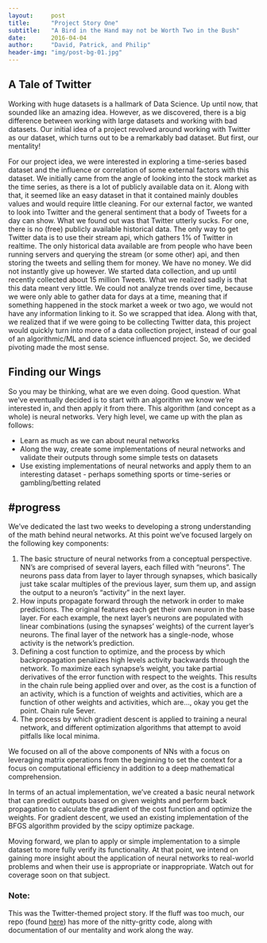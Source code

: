 ```yaml
---
layout:     post
title:      "Project Story One"
subtitle:   "A Bird in the Hand may not be Worth Two in the Bush"
date:       2016-04-04
author:     "David, Patrick, and Philip"
header-img: "img/post-bg-01.jpg"
---
```


<h2>A Tale of Twitter</h2>

<p>Working with huge datasets is a hallmark of Data Science. Up until now, that sounded like an amazing idea. However, as we discovered, there is a big difference between working with large datasets and working with bad datasets. Our initial idea of a project revolved around working with Twitter as our dataset, which turns out to be a remarkably bad dataset. But first, our mentality!</p>

<p>For our project idea, we were interested in exploring a time-series based dataset and the influence or correlation of some external factors with this dataset. We initially came from the angle of looking into the stock market as the time series, as there is a lot of publicly available data on it. Along with that, it seemed like an easy dataset in that it contained mainly doubles values and would require little cleaning. For our external factor, we wanted to look into Twitter and the general sentiment that a body of Tweets for a day can show. What we found out was that Twitter utterly sucks. For one, there is no (free) publicly available historical data. The only way to get Twitter data is to use their stream api, which gathers 1% of Twitter in realtime. The only historical data available are from people who have been running servers and querying the stream (or some other) api, and then storing the tweets and selling them for money. We have no money. We did not instantly give up however. We started data collection, and up until recently collected about 15 million Tweets. What we realized sadly is that this data meant very little. We could not analyze trends over time, because we were only able to gather data for days at a time, meaning that if something happened in the stock market a week or two ago, we would not have any information linking to it. So we scrapped that idea. Along with that, we realized that if we were going to be collecting Twitter data, this project would quickly turn into more of a data collection project, instead of our goal of an algorithmic/ML and data science influenced project. So, we decided pivoting made the most sense.</p>

<h2>Finding our Wings</h2>

<p>So you may be thinking, what are we even doing. Good question. What we’ve eventually decided is to start with an algorithm we know we’re interested in, and then apply it from there. This algorithm (and concept as a whole) is neural networks. Very high level, we came up with the plan as follows:</p>

<ul>
  <li>Learn as much as we can about neural networks</li>
  <li>Along the way, create some implementations of neural networks and validate their outputs through some simple tests on datasets</li>
  <li>Use existing implementations of neural networks and apply them to an interesting dataset - perhaps something sports or time-series or gambling/betting related</li>
</ul>

<h2>#progress</h2>

<p>We’ve dedicated the last two weeks to developing a strong understanding of the math behind neural networks. At this point we’ve focused largely on the following key components:</p>

<ol>
  <li>The basic structure of neural networks from a conceptual perspective. NN’s are comprised of several layers, each filled with “neurons”. The neurons pass data from layer to layer through synapses, which basically just take scalar multiples of the previous layer, sum them up, and assign the output to a neuron’s “activity” in the next layer.</li>
  <li>How inputs propagate forward through the network in order to make predictions. The original features each get their own neuron in the base layer. For each example, the next layer’s neurons are populated with linear combinations (using the synapses’ weights) of the current layer’s neurons. The final layer of the network has a single-node, whose activity is the network’s prediction.</li>
  <li>Defining a cost function to optimize, and the process by which backpropagation penalizes high levels activity backwards through the network. To maximize each synapse’s weight, you take partial derivatives of the error function with respect to the weights. This results in the chain rule being applied over and over, as the cost is a function of an activity, which is a function of weights and activities, which are a function of other weights and activities, which are..., okay you get the point. Chain rule 5ever.</li>
  <li>The process by which gradient descent is applied to training a neural network, and different optimization algorithms that attempt to avoid pitfalls like local minima.</li>
</ol>

<p>We focused on all of the above components of NNs with a focus on leveraging matrix operations from the beginning to set the context for a focus on computational efficiency in addition to a deep mathematical comprehension.</p>

<p>In terms of an actual implementation, we’ve created a basic neural network that can predict outputs based on given weights and perform back propagation to calculate the gradient of the cost function and optimize the weights. For gradient descent, we used an existing implementation of the BFGS algorithm provided by the scipy optimize package.</p>

<p>Moving forward, we plan to apply or simple implementation to a simple dataset to more fully verify its functionality. At that point, we intend on gaining more insight about the application of neural networks to real-world problems and when their use is appropriate or inappropriate. Watch out for coverage soon on that subject.</p>

<h3>Note:</h3>

<p>This was the Twitter-themed project story. If the fluff was too much, our repo (found <a href="https://github.com/neuralolin/DataScience16FinalProject">here</a>) has more of the nitty-gritty code, along with documentation of our mentality and work along the way. </p>